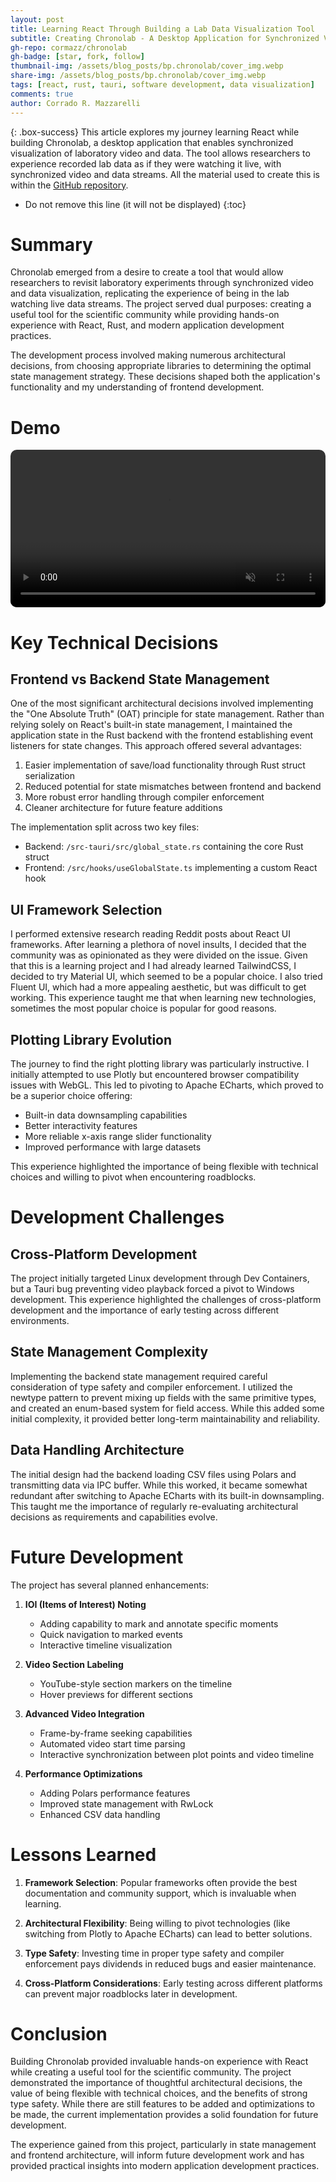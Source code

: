 ```yaml
---
layout: post
title: Learning React Through Building a Lab Data Visualization Tool
subtitle: Creating Chronolab - A Desktop Application for Synchronized Video and Data Visualization
gh-repo: cormazz/chronolab
gh-badge: [star, fork, follow]
thumbnail-img: /assets/blog_posts/bp.chronolab/cover_img.webp
share-img: /assets/blog_posts/bp.chronolab/cover_img.webp
tags: [react, rust, tauri, software development, data visualization]
comments: true
author: Corrado R. Mazzarelli
---
```


{: .box-success}
This article explores my journey learning React while building Chronolab, a desktop application that enables synchronized visualization of laboratory video and data. The tool allows researchers to experience recorded lab data as if they were watching it live, with synchronized video and data streams. All the material used to create this is within the [GitHub repository](https://github.com/cormazz/chronolab).

* Do not remove this line (it will not be displayed)
{:toc}

# Summary

Chronolab emerged from a desire to create a tool that would allow researchers to revisit laboratory experiments through synchronized video and data visualization, replicating the experience of being in the lab watching live data streams. The project served dual purposes: creating a useful tool for the scientific community while providing hands-on experience with React, Rust, and modern application development practices.

The development process involved making numerous architectural decisions, from choosing appropriate libraries to determining the optimal state management strategy. These decisions shaped both the application's functionality and my understanding of frontend development.

# Demo

<video width="100%" controls muted style="border-radius: 10px;">
  <source src="/assets/blog_posts/bp.chronolab/mvp_demo_video.mp4" type="video/mp4">
  Your browser does not support the video tag.
</video>

# Key Technical Decisions

## Frontend vs Backend State Management

One of the most significant architectural decisions involved implementing the "One Absolute Truth" (OAT) principle for state management. Rather than relying solely on React's built-in state management, I maintained the application state in the Rust backend with the frontend establishing event listeners for state changes. This approach offered several advantages:

1. Easier implementation of save/load functionality through Rust struct serialization
2. Reduced potential for state mismatches between frontend and backend
3. More robust error handling through compiler enforcement
4. Cleaner architecture for future feature additions

The implementation split across two key files:
- Backend: `/src-tauri/src/global_state.rs` containing the core Rust struct
- Frontend: `/src/hooks/useGlobalState.ts` implementing a custom React hook

## UI Framework Selection

I performed extensive research reading Reddit posts about React UI frameworks. After learning a plethora of novel insults, I decided that the community was as opinionated as they were divided on the issue. Given that this is a learning project and I had already learned TailwindCSS, I decided to try Material UI, which seemed to be a popular choice. I also tried Fluent UI, which had a more appealing aesthetic, but was difficult to get working. This experience taught me that when learning new technologies, sometimes the most popular choice is popular for good reasons.

## Plotting Library Evolution

The journey to find the right plotting library was particularly instructive. I initially attempted to use Plotly but encountered browser compatibility issues with WebGL. This led to pivoting to Apache ECharts, which proved to be a superior choice offering:

- Built-in data downsampling capabilities
- Better interactivity features
- More reliable x-axis range slider functionality
- Improved performance with large datasets

This experience highlighted the importance of being flexible with technical choices and willing to pivot when encountering roadblocks.

# Development Challenges

## Cross-Platform Development

The project initially targeted Linux development through Dev Containers, but a Tauri bug preventing video playback forced a pivot to Windows development. This experience highlighted the challenges of cross-platform development and the importance of early testing across different environments.

## State Management Complexity

Implementing the backend state management required careful consideration of type safety and compiler enforcement. I utilized the newtype pattern to prevent mixing up fields with the same primitive types, and created an enum-based system for field access. While this added some initial complexity, it provided better long-term maintainability and reliability.

## Data Handling Architecture

The initial design had the backend loading CSV files using Polars and transmitting data via IPC buffer. While this worked, it became somewhat redundant after switching to Apache ECharts with its built-in downsampling. This taught me the importance of regularly re-evaluating architectural decisions as requirements and capabilities evolve.

# Future Development

The project has several planned enhancements:

1. **IOI (Items of Interest) Noting**
   - Adding capability to mark and annotate specific moments
   - Quick navigation to marked events
   - Interactive timeline visualization

2. **Video Section Labeling**
   - YouTube-style section markers on the timeline
   - Hover previews for different sections

3. **Advanced Video Integration**
   - Frame-by-frame seeking capabilities
   - Automated video start time parsing
   - Interactive synchronization between plot points and video timeline

4. **Performance Optimizations**
   - Adding Polars performance features
   - Improved state management with RwLock
   - Enhanced CSV data handling

# Lessons Learned

1. **Framework Selection**: Popular frameworks often provide the best documentation and community support, which is invaluable when learning.

2. **Architectural Flexibility**: Being willing to pivot technologies (like switching from Plotly to Apache ECharts) can lead to better solutions.

3. **Type Safety**: Investing time in proper type safety and compiler enforcement pays dividends in reduced bugs and easier maintenance.

4. **Cross-Platform Considerations**: Early testing across different platforms can prevent major roadblocks later in development.

# Conclusion

Building Chronolab provided invaluable hands-on experience with React while creating a useful tool for the scientific community. The project demonstrated the importance of thoughtful architectural decisions, the value of being flexible with technical choices, and the benefits of strong type safety. While there are still features to be added and optimizations to be made, the current implementation provides a solid foundation for future development.

The experience gained from this project, particularly in state management and frontend architecture, will inform future development work and has provided practical insights into modern application development practices.

